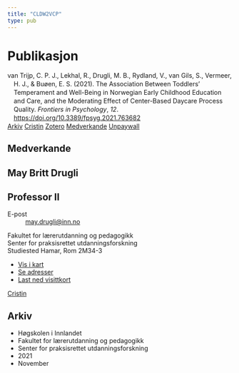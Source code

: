 ```yaml
---
title: "CLDW2VCP"
type: pub
---
```

<h1>Publikasjon</h1>
<article id="csl-bib-container-CLDW2VCP" class="csl-bib-container">
  <div class="csl-bib-body" style="line-height: 1.35; padding-left: 1em; text-indent:-1em;">
  <div class="csl-entry">van Trijp, C. P. J., Lekhal, R., Drugli, M. B., Rydland, V., van Gils, S., Vermeer, H. J., &amp; Bu&#xF8;en, E. S. (2021). The Association Between Toddlers&#x2019; Temperament and Well-Being in Norwegian Early Childhood Education and Care, and the Moderating Effect of Center-Based Daycare Process Quality. <i>Frontiers in Psychology</i>, <i>12</i>. <a href="https://doi.org/10.3389/fpsyg.2021.763682">https://doi.org/10.3389/fpsyg.2021.763682</a></div>
</div>
  <div class="csl-bib-buttons">
    <a href="#taxonomy-article-CLDW2VCP" class="csl-bib-button">Arkiv</a>
    <a href alt="Cristin URL" class="csl-bib-button">Cristin</a>
    <a href alt="Zotero URL" class="csl-bib-button">Zotero</a>
    <a href="#contributors-article-CLDW2VCP" class="csl-bib-button">Medverkande</a>
    <a href="https://www.frontiersin.org/articles/10.3389/fpsyg.2021.763682/pdf" class="csl-bib-button">Unpaywall</a>
  </div>
  <div id="csl-bib-meta-container-CLDW2VCP"></div>
</article>
<div id="csl-bib-meta-CLDW2VCP" class="csl-bib-meta">
  <article id="contributors-article-CLDW2VCP" class="contributors-article">
    <h1>Medverkande</h1>
    <div class="personas">
<div class="vrtx-hinn-person-card">
<div class="photo">
<i class="lar la-user-circle missing-person"></i>
</div>
<div class="info">
<hgroup><h1>May Britt Drugli</h1>
<h2>Professor II</h2>
</hgroup><dl>
<dt>E-post</dt>
<dd>
<a href="mailto:may.drugli@inn.no">may.drugli@inn.no</a>
</dd>
</dl>
<p>
Fakultet for lærerutdanning og pedagogikk<br>
Senter for praksisrettet utdanningsforskning<br>
Studiested Hamar,
Rom 2M34-3
</p>
<ul class="vrtx-hinn-links">
<li><a href="https://www.google.com/maps?q=60.79582,11.07304">Vis i kart</a></li>
<li><a href="https://www.inn.no/finn-en-ansatt/may-drugli.html#vrtx-hinn-addresses">Se adresser</a></li>
<li><a href="https://www.inn.no/finn-en-ansatt/may-drugli.html?vrtx=vcf">Last ned visittkort</a></li>
</ul>
</div>
</div>
<a href="https://app.cristin.no/persons/show.jsf?id=29493" alt="Cristin URL" class="personas-cristin">Cristin</a>
</div>
  </article>
  <article id="taxonomy-article-CLDW2VCP" class="taxonomy-article">
    <h1>Arkiv</h1>
    <ul>
      <li>Høgskolen i Innlandet</li>
      <li>Fakultet for lærerutdanning og pedagogikk</li>
      <li>Senter for praksisrettet utdanningsforskning</li>
      <li>2021</li>
      <li>November</li>
    </ul>
  </article>
</div>

